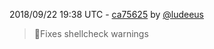 2018/09/22 19:38 UTC - [ca75625](https://github.com/hassio-addons/addon-mqtt/commit/ca75625c00dd12438c9fdbfa81dbfa8366e32cb2) by [@ludeeus](https://github.com/ludeeus)
> 👕Fixes shellcheck warnings 

